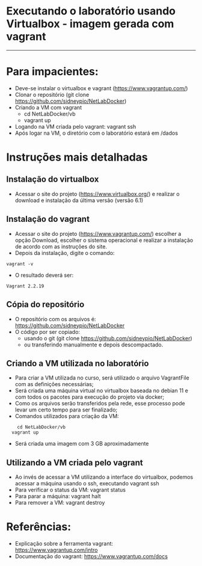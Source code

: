 # Executando o laboratório usando Virtualbox - imagem gerada com vagrant
--- 

# Para impacientes:
* Deve-se instalar o  virtualbox e vagrant (https://www.vagrantup.com/)
* Clonar o repositório (git clone https://github.com/sidneypio/NetLabDocker)
* Criando a VM com vagrant
  *  cd NetLabDocker/vb
  *  vagrant up
* Logando na VM criada pelo vagrant: vagrant ssh 
* Após logar na VM, o diretório com o laboratório estará em /dados

# Instruções mais detalhadas
## Instalação do virtualbox
* Acessar o site do projeto (https://www.virtualbox.org/) e realizar o download e instalação da última versão (versão 6.1)
## Instalação do vagrant
* Acessar o site do projeto (https://www.vagrantup.com/) escolher a opção Download, escolher o sistema operacional e realizar a instalação de acordo com as instruções do site. 
* Depois da instalação, digite o comando:
```
vagrant -v
```
* O resultado deverá ser:
```
Vagrant 2.2.19
```

## Cópia do repositório 
* O repositório com os arquivos é: 
https://github.com/sidneypio/NetLabDocker
* O código por ser copiado:
  * usando o git (git clone https://github.com/sidneypio/NetLabDocker)
  * ou transferindo manualmente e depois descompactado.

## Criando a VM utilizada no laboratório
* Para criar a VM utilizada no curso, será utilizado o arquivo VagrantFile com as definições necessárias;
* Será criada uma máquina virtual no virtualbox baseada no debian 11 e com todos os pacotes para execução do projeto via docker;
* Como os arquivos serão transferidos pela rede, esse processo pode levar um certo tempo para ser finalizado;
* Comandos utilizados para criação da VM:
```
	cd NetLabDocker/vb
  vagrant up
```

* Será criada uma imagem com 3 GB aproximadamente

## Utilizando a VM criada pelo vagrant
* Ao invés de acessar a VM utilizando a interface do virtualbox, podemos acessar a máquina usando o ssh, executando vagrant ssh
* Para verificar o status da VM: vagrant status
* Para parar a máquina: vagrant halt
* Para remover a VM: vagrant destroy 

# Referências:
* Explicação sobre a ferramenta vagrant: https://www.vagrantup.com/intro
* Documentação do vagrant: https://www.vagrantup.com/docs
 